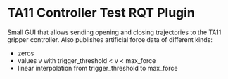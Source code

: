 # TA11 Controller Test RQT Plugin

Small GUI that allows sending opening and closing trajectories to the TA11 gripper controller.
Also publishes artificial force data of different kinds:

* zeros
* values v with trigger_threshold < v < max_force
* linear interpolation from trigger_threshold to max_force
